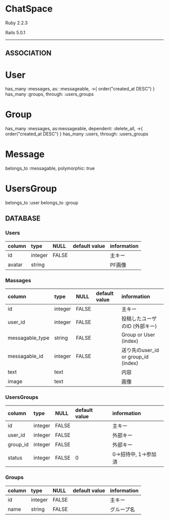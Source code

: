 # ChatSpace

Ruby 2.2.3

Rails 5.0.1

---

## ASSOCIATION

# User  
  has_many :messages, as: :messageable, ->{ order("created_at DESC") }
  has_many :groups, through: :users_groups


# Group  
  has_many :messages, as:messageable, dependent: :delete_all, ->{ order("created_at DESC") }
  has_many :users, through: :users_groups


# Message  
  belongs_to :messagable, polymorphic: true

# UsersGroup  
  belongs_to :user
  belongs_to :group



## DATABASE

### Users
| column   | type    | NULL | default value | information   |
|:---------|:--------|:-----|:--------------|:--------------|
| id       | integer | FALSE|               | 主キー        |
| avatar   | string  |      |               | PF画像        |

### Massages
| column          | type    | NULL | default value | information                       |
|:----------------|:--------|:-----|:--------------|:----------------------------------|
| id              | integer | FALSE|               | 主キー                             |
| user_id         | integer | FALSE|               | 投稿したユーザのID (外部キー)         |
| messagable_type | string  | FALSE|               | Group or User (index)              |
| messagable_id   | integer | FALSE|               | 送り先のuser_id or group_id (index) |
| text            | text    |      |               | 内容                               |
| image           | text    |      |               | 画像                               |

### UsersGroups
| column   | type    | NULL | default value | information        |
|:---------|:--------|:-----|:--------------|:-------------------|
| id       | integer | FALSE|               | 主キー              |
| user_id  | integer | FALSE|               | 外部キー            |
| group_id | integer | FALSE|               | 外部キー            |
| status   | integer | FALSE| 0             | 0->招待中, 1->参加済 |

### Groups
| column | type    | NULL | default value | information |
|:-------|:--------|:-----|:--------------|:------------|
| id     | integer | FALSE|               | 主キー       |
| name   | string  | FALSE|               | グループ名    |
